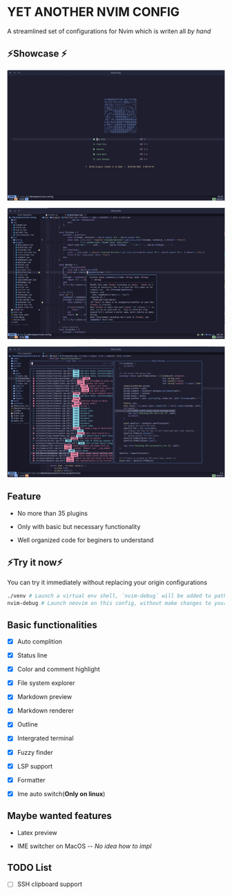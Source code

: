 # YET ANOTHER NVIM CONFIG

A streamlined set of configurations for Nvim which is writen all *by hand*

## ⚡Showcase ⚡

![Dashboard](./doc/img/Dashboard.png)

![Workspace](./doc/img/Workspace.png)

![Telescope](./doc/img/Telescope.png)

## Feature

- No more than 35 plugins

- Only with basic but necessary functionality

- Well organized code for beginers to understand

## ⚡Try it now⚡

You can try it immediately without replacing your origin configurations

```bash
./venv # Launch a virtual env shell, `nvim-debug` will be added to path automaticly
nvim-debug # Launch neovim on this config, without make changes to your ~/.local/share
```

## Basic functionalities

- [x] Auto complition

- [x] Status line

- [x] Color and comment highlight

- [x] File system explorer

- [x] Markdown preview

- [x] Markdown renderer

- [x] Outline

- [x] Intergrated terminal

- [x] Fuzzy finder

- [x] LSP support

- [x] Formatter

- [x] Ime auto switch(**Only on linux**)

## Maybe wanted features

- Latex preview

- IME switcher on MacOS -- *No idea how to impl*

## TODO List

- [ ] SSH clipboard support
